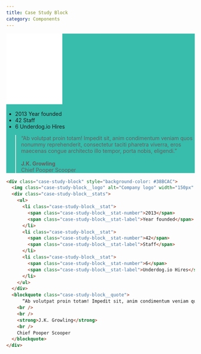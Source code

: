```yaml
---
title: Case Study Block
category: Components
---
```


<div class="case-study-block" style="background-color: #38BCAC">
  <img class="case-study-block__logo" alt="Company logo" width="150px" src="/images/case-study-block-logo.svg" />
  <div class="case-study-block__stats">
    <ul>
      <li class="case-study-block__stat">
        <span class="case-study-block__stat-number">2013</span>
        <span class="case-study-block__stat-label">Year founded</span>
      </li>
      <li class="case-study-block__stat">
        <span class="case-study-block__stat-number">42</span>
        <span class="case-study-block__stat-label">Staff</span>
      </li>
      <li class="case-study-block__stat">
        <span class="case-study-block__stat-number">6</span>
        <span class="case-study-block__stat-label">Underdog.io Hires</span>
      </li>
    </ul>
  </div>
  <blockquote class="case-study-block__quote">
      “Ab volutpat proin totam! Impedit sit, anim condimentum veniam quos nonummy reprehenderit, consectetur taciti pharetra viverra, eros maecenas congue architecto illo tempor, porta nobis, eligendi.”
    <br />
    <br />
    <strong>J.K. Growling</strong>
    <br />
    Chief Pooper Scooper
  </blockquote>
</div>

```html
<div class="case-study-block" style="background-color: #38BCAC">
  <img class="case-study-block__logo" alt="Company logo" width="150px" src="/images/case-study-block-logo.svg" />
  <div class="case-study-block__stats">
    <ul>
      <li class="case-study-block__stat">
        <span class="case-study-block__stat-number">2013</span>
        <span class="case-study-block__stat-label">Year founded</span>
      </li>
      <li class="case-study-block__stat">
        <span class="case-study-block__stat-number">42</span>
        <span class="case-study-block__stat-label">Staff</span>
      </li>
      <li class="case-study-block__stat">
        <span class="case-study-block__stat-number">6</span>
        <span class="case-study-block__stat-label">Underdog.io Hires</span>
      </li>
    </ul>
  </div>
  <blockquote class="case-study-block__quote">
      “Ab volutpat proin totam! Impedit sit, anim condimentum veniam quos nonummy reprehenderit, consectetur taciti pharetra viverra, eros maecenas congue architecto illo tempor, porta nobis, eligendi.”
    <br />
    <br />
    <strong>J.K. Growling</strong>
    <br />
    Chief Pooper Scooper
  </blockquote>
</div>
```
